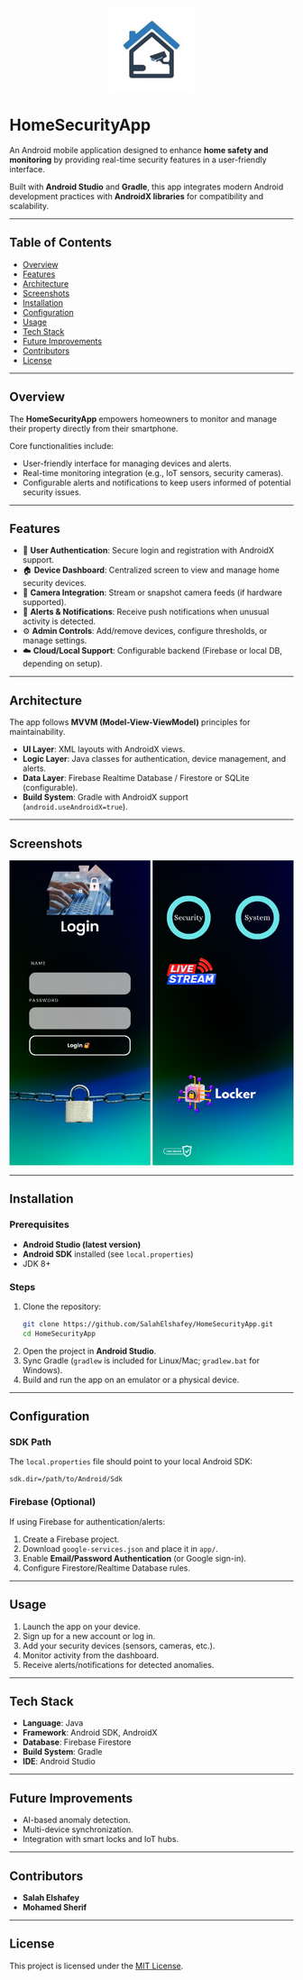 <p align="center">
  <img src="assets/home-security-camera.jpg" alt="home security camera" height="150">
</p>

# HomeSecurityApp

An Android mobile application designed to enhance **home safety and monitoring** by providing real-time security features in a user-friendly interface.  

Built with **Android Studio** and **Gradle**, this app integrates modern Android development practices with **AndroidX libraries** for compatibility and scalability.

---

## Table of Contents
- [Overview](#overview)
- [Features](#features)
- [Architecture](#architecture)
- [Screenshots](#screenshots)
- [Installation](#installation)
- [Configuration](#configuration)
- [Usage](#usage)
- [Tech Stack](#tech-stack)
- [Future Improvements](#future-improvements)
- [Contributors](#contributors)
- [License](#license)

---

## Overview

The **HomeSecurityApp** empowers homeowners to monitor and manage their property directly from their smartphone.  

Core functionalities include:
- User-friendly interface for managing devices and alerts.
- Real-time monitoring integration (e.g., IoT sensors, security cameras).
- Configurable alerts and notifications to keep users informed of potential security issues.

---

## Features

- 🔐 **User Authentication**: Secure login and registration with AndroidX support.  
- 🏠 **Device Dashboard**: Centralized screen to view and manage home security devices.  
- 📸 **Camera Integration**: Stream or snapshot camera feeds (if hardware supported).  
- 📡 **Alerts & Notifications**: Receive push notifications when unusual activity is detected.  
- ⚙️ **Admin Controls**: Add/remove devices, configure thresholds, or manage settings.  
- ☁️ **Cloud/Local Support**: Configurable backend (Firebase or local DB, depending on setup).  

---

## Architecture

The app follows **MVVM (Model-View-ViewModel)** principles for maintainability.  

- **UI Layer**: XML layouts with AndroidX views.  
- **Logic Layer**: Java classes for authentication, device management, and alerts.  
- **Data Layer**: Firebase Realtime Database / Firestore or SQLite (configurable).  
- **Build System**: Gradle with AndroidX support (`android.useAndroidX=true`).  

---

## Screenshots

<p align="center">
  <img src="assets/1.png" alt="Login Screen" width="250">
  <img src="assets/2.png" alt="Alerts" width="250">
</p>



---

## Installation

### Prerequisites
- **Android Studio (latest version)**  
- **Android SDK** installed (see `local.properties`)  
- JDK 8+  

### Steps
1. Clone the repository:
   ```bash
   git clone https://github.com/SalahElshafey/HomeSecurityApp.git
   cd HomeSecurityApp
   ```
2. Open the project in **Android Studio**.
3. Sync Gradle (`gradlew` is included for Linux/Mac; `gradlew.bat` for Windows).
4. Build and run the app on an emulator or a physical device.

---

## Configuration

### SDK Path
The `local.properties` file should point to your local Android SDK:
```properties
sdk.dir=/path/to/Android/Sdk
```

### Firebase (Optional)
If using Firebase for authentication/alerts:
1. Create a Firebase project.
2. Download `google-services.json` and place it in `app/`.
3. Enable **Email/Password Authentication** (or Google sign-in).
4. Configure Firestore/Realtime Database rules.

---

## Usage

1. Launch the app on your device.  
2. Sign up for a new account or log in.  
3. Add your security devices (sensors, cameras, etc.).  
4. Monitor activity from the dashboard.  
5. Receive alerts/notifications for detected anomalies.  

---

## Tech Stack

- **Language**: Java  
- **Framework**: Android SDK, AndroidX  
- **Database**: Firebase Firestore   
- **Build System**: Gradle  
- **IDE**: Android Studio  

---

## Future Improvements

- AI-based anomaly detection.  
- Multi-device synchronization.  
- Integration with smart locks and IoT hubs.  
  

---

## Contributors

- **Salah Elshafey** 
- **Mohamed Sherif** 

---

## License

This project is licensed under the [MIT License](LICENSE).
